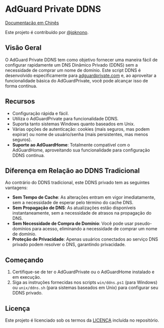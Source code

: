 # AdGuard Private DDNS

[Documentação em Chinês](readme.zh-cn.md)

Este projeto é contribuído por [@jqknono](https://github.com/jqknono).

## Visão Geral

O AdGuard Private DDNS tem como objetivo fornecer uma maneira fácil de configurar rapidamente um DNS Dinâmico Privado (DDNS) sem a necessidade de comprar um nome de domínio. Este script DDNS é desenvolvido especificamente para [adguardprivate.com](https://adguardprivate.com) e, ao aproveitar a funcionalidade básica do AdGuardPrivate, você pode alcançar isso de forma contínua.

## Recursos

- Configuração rápida e fácil.
- Utiliza o AdGuardPrivate para funcionalidade DDNS.
- Suporta tanto sistemas Windows quanto baseados em Unix.
- Várias opções de autenticação: cookies (mais seguros, mas podem expirar) ou nome de usuário/senha (mais persistentes, mas menos seguros).
- **Suporte ao AdGuardHome**: Totalmente compatível com o AdGuardHome, aproveitando sua funcionalidade para configuração DDNS contínua.

## Diferença em Relação ao DDNS Tradicional

Ao contrário do DDNS tradicional, este DDNS privado tem as seguintes vantagens:

- **Sem Tempo de Cache**: As alterações entram em vigor imediatamente, sem a necessidade de esperar pelo término do cache DNS.
- **Sem Propagação de DNS**: As atualizações estão disponíveis instantaneamente, sem a necessidade de atrasos na propagação do DNS.
- **Sem Necessidade de Compra de Domínio**: Você pode usar pseudo-domínios para acesso, eliminando a necessidade de comprar um nome de domínio.
- **Proteção de Privacidade**: Apenas usuários conectados ao serviço DNS privado podem resolver o DNS, garantindo privacidade.

## Começando

1. Certifique-se de ter o AdGuardPrivate ou o AdGuardHome instalado e em execução.
2. Siga as instruções fornecidas nos scripts `win/ddns.ps1` (para Windows) ou `unix/ddns.sh` (para sistemas baseados em Unix) para configurar seu DDNS privado.

## Licença

Este projeto é licenciado sob os termos da [LICENÇA](LICENSE) incluída no repositório.